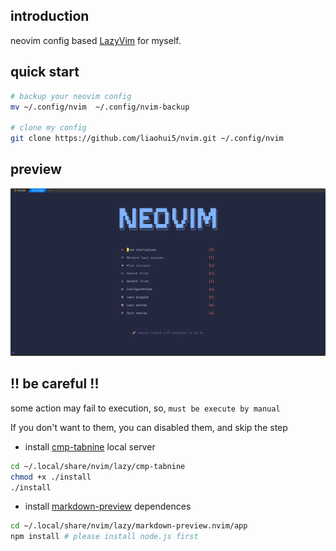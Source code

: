 ## introduction

neovim config based [LazyVim](https://github.com/LazyVim/LazyVim) for myself.

## quick start

```sh
# backup your neovim config
mv ~/.config/nvim  ~/.config/nvim-backup

# clone my config
git clone https://github.com/liaohui5/nvim.git ~/.config/nvim
```

## preview

![preview](https://raw.githubusercontent.com/liaohui5/images/main/images/images202408190231855.png)

## !! be careful !!

some action may fail to execution, so, `must be execute by manual`

If you don't want to them, you can disabled them, and skip the step

- install [cmp-tabnine](https://github.com/tzachar/cmp-tabnine) local server

```sh
cd ~/.local/share/nvim/lazy/cmp-tabnine
chmod +x ./install
./install
```

- install [markdown-preview](https://github.com/iamcco/markdown-preview.nvim) dependences

```sh
cd ~/.local/share/nvim/lazy/markdown-preview.nvim/app
npm install # please install node.js first
```
